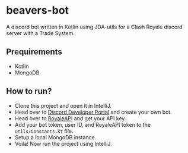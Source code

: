 # beavers-bot

A discord bot written in Kotlin using JDA-utils for a Clash Royale discord server with a Trade System.

## Prequirements

- Kotlin
- MongoDB

## How to run?

- Clone this project and open it in IntelliJ.
- Head over to [Discord Developer Portal](https://discordapp.com/developers/applications) and create your own bot.
- Head over to [RoyaleAPI](https://docs.royaleapi.com/#/) and get your API key.
- Add your bot token, user ID, and RoyaleAPI token  to the `utils/Constants.kt` file.
- Setup a local MongoDB instance.
- Voila! Now run the project using IntelliJ.

